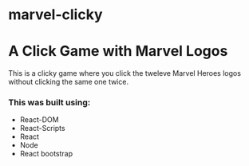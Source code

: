 # marvel-clicky

<h1> A Click Game with Marvel Logos</h1>
This is a clicky game where you click the tweleve Marvel Heroes logos without clicking the same one twice.

<h3>This was built using:</h3>
<ul>
    <li>React-DOM</li>
    <li>React-Scripts</li>
    <li>React</li>
    <li>Node</li>
    <li>React bootstrap</li>
</ul>